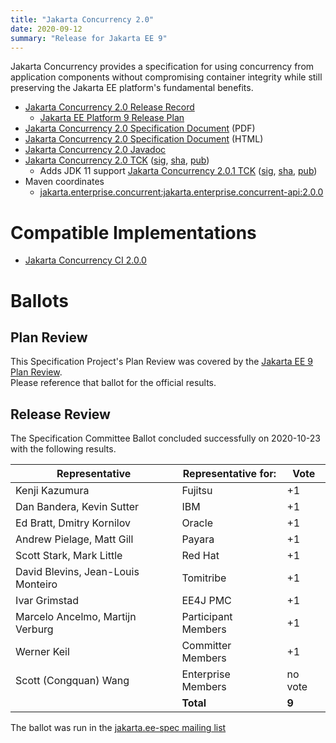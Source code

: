 ```yaml
---
title: "Jakarta Concurrency 2.0"
date: 2020-09-12
summary: "Release for Jakarta EE 9"
---
```

Jakarta Concurrency provides a specification for using concurrency from application components without compromising container integrity while still preserving the Jakarta EE platform's fundamental benefits.

* [Jakarta Concurrency 2.0 Release Record](https://projects.eclipse.org/projects/ee4j.cu/releases/2.0.0)
  * [Jakarta EE Platform 9 Release Plan](https://jakartaee.github.io/platform/jakartaee9/JakartaEE9ReleasePlan)
* [Jakarta Concurrency 2.0 Specification Document](./concurrency-spec-2.0.pdf) (PDF)
* [Jakarta Concurrency 2.0 Specification Document](./concurrency-spec-2.0.html) (HTML)
* [Jakarta Concurrency 2.0 Javadoc](./apidocs)
* [Jakarta Concurrency 2.0 TCK](https://download.eclipse.org/jakartaee/concurrency/2.0/jakarta-concurrency-tck-2.0.0.zip) ([sig](https://download.eclipse.org/jakartaee/concurrency/2.0/jakarta-concurrency-tck-2.0.0.zip.sig), [sha](https://download.eclipse.org/jakartaee/concurrency/2.0/jakarta-concurrency-tck-2.0.0.zip.sha256), [pub](https://jakarta.ee/specifications/jakartaee-spec-committee.pub))
   * Adds JDK 11 support [Jakarta Concurrency 2.0.1 TCK](https://download.eclipse.org/jakartaee/concurrency/2.0/jakarta-concurrency-tck-2.0.1.zip) ([sig](https://download.eclipse.org/jakartaee/concurrency/2.0/jakarta-concurrency-tck-2.0.1.zip.sig), [sha](https://download.eclipse.org/jakartaee/concurrency/2.0/jakarta-concurrency-tck-2.0.1.zip.sha256), [pub](https://jakarta.ee/specifications/jakartaee-spec-committee.pub))
* Maven coordinates
  * [jakarta.enterprise.concurrent:jakarta.enterprise.concurrent-api:2.0.0](https://central.sonatype.com/artifact/jakarta.enterprise.concurrent/jakarta.enterprise.concurrent-api/2.0.0/jar)


# Compatible Implementations

* [Jakarta Concurrency CI 2.0.0](https://jakarta.oss.sonatype.org/service/local/repo_groups/staging/content/org/glassfish/jakarta.enterprise.concurrent/2.0.0/jakarta.enterprise.concurrent-2.0.0.jar)

# Ballots

## Plan Review

[//]: # (For Jakarta EE 9, the Platform Plan Review covered 95% of the Specification Projects.  For those Projects, just use the following statement in this Plan Review section:)

This Specification Project's Plan Review was covered by the [Jakarta EE 9 Plan Review](https://jakarta.ee/specifications/platform/9/).  
Please reference that ballot for the official results.

[//]: # (If your Project was required to do a standalone Plan Review...  You'll need to perform an official Plan Review ballot and record the results here.)

## Release Review

The Specification Committee Ballot concluded successfully on 2020-10-23 with the following results.

| Representative                                 | Representative for: | Vote |
|------------------------------------------------|---------------------|------|
| Kenji Kazumura                                 | Fujitsu             |  +1  |
| Dan Bandera, Kevin Sutter                      | IBM                 |  +1  |
| Ed Bratt, Dmitry Kornilov                      | Oracle              |  +1  |
| Andrew Pielage, Matt Gill                      | Payara              |  +1  |
| Scott Stark, Mark Little                       | Red Hat             |  +1  |
| David Blevins, Jean-Louis Monteiro             | Tomitribe           |  +1  |
| Ivar Grimstad                                  | EE4J PMC            |  +1  |
| Marcelo Ancelmo, Martijn Verburg               | Participant Members |  +1  |
| Werner Keil                                    | Committer Members   |  +1  |
| Scott (Congquan) Wang                          | Enterprise Members  |  no vote  |
|                                                | **Total**           | **9**|

The ballot was run in the [jakarta.ee-spec mailing list](https://www.eclipse.org/lists/jakarta.ee-spec/msg01015.html)
